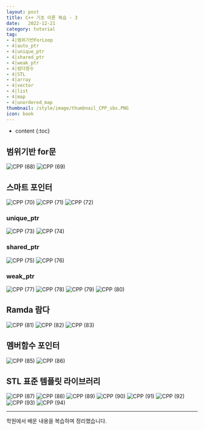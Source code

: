 ```yaml
---
layout: post
title: C++ 기초 이론 복습 - 3
date:   2022-12-21
category: tutorial
tag:
- 4|범위기반ForLoop
- 4|auto_ptr
- 4|unique_ptr
- 4|shared_ptr
- 4|weak_ptr
- 4|람다함수
- 4|STL
- 4|array
- 4|vector
- 4|list
- 4|map
- 4|unordered_map
thumbnail: /style/image/thumbnail_CPP_sbs.PNG
icon: book
---
```



* content
{:toc}

## 범위기반 for문

![CPP (68)](https://user-images.githubusercontent.com/116151781/235934364-3bb4f014-1519-4724-969a-11ad2bf3db8d.JPG)
![CPP (69)](https://user-images.githubusercontent.com/116151781/235934413-25672f78-ce06-4453-b228-5d8632e49d89.JPG)


## 스마트 포인터

![CPP (70)](https://user-images.githubusercontent.com/116151781/235934659-5fb89bbf-f337-47bf-b5ac-704a9e910e82.JPG)
![CPP (71)](https://user-images.githubusercontent.com/116151781/235934701-20940cb0-dbb2-4b14-868f-4cf7b42ab2d2.JPG)
![CPP (72)](https://user-images.githubusercontent.com/116151781/235934721-8a9dfcd4-3648-4218-b58f-9248206f9b4d.JPG)

### unique_ptr

![CPP (73)](https://user-images.githubusercontent.com/116151781/235934755-437b9259-45e1-4c37-8d38-4a88b81701a0.JPG)
![CPP (74)](https://user-images.githubusercontent.com/116151781/235934776-1a2934cc-9891-4350-a7b8-ad2a32b46bf8.JPG)

### shared_ptr

![CPP (75)](https://user-images.githubusercontent.com/116151781/235934825-1c52dc3e-5513-463c-8de7-2ae9e3da1755.JPG)
![CPP (76)](https://user-images.githubusercontent.com/116151781/235934855-8e0a7d1c-9184-4a35-8951-7637737cdcc9.JPG)

### weak_ptr

![CPP (77)](https://user-images.githubusercontent.com/116151781/235934890-7b10a281-5b90-42c1-85f0-a13898201996.JPG)
![CPP (78)](https://user-images.githubusercontent.com/116151781/235934925-fcb8b63a-e00d-472e-ae42-4afffb3d0cb3.JPG)
![CPP (79)](https://user-images.githubusercontent.com/116151781/235934968-ecc64775-3d22-4353-a801-33698bf1134a.JPG)
![CPP (80)](https://user-images.githubusercontent.com/116151781/235935031-96c38390-2285-45e9-ae50-14be3dfce872.JPG)


## Ramda 람다

![CPP (81)](https://user-images.githubusercontent.com/116151781/235935132-b5b5f99f-2a41-4a58-b1e3-76cde91719d6.JPG)
![CPP (82)](https://user-images.githubusercontent.com/116151781/235935168-07fa6946-8982-4424-8ee3-9a2ac6fffda3.JPG)
![CPP (83)](https://user-images.githubusercontent.com/116151781/235935195-f7f70631-6601-4a2e-9909-d8c433946a6e.JPG)


## 멤버함수 포인터

![CPP (85)](https://user-images.githubusercontent.com/116151781/235935307-ab91b383-60cd-421b-8f96-05bcead3ebe6.JPG)
![CPP (86)](https://user-images.githubusercontent.com/116151781/235935340-87ea2c1a-782d-4bdc-bd1a-a0fe20ab730a.JPG)


## STL 표준 템플릿 라이브러리

![CPP (87)](https://user-images.githubusercontent.com/116151781/235935375-24611439-1b37-45cc-b2d3-de6b87b43c14.JPG)
![CPP (88)](https://user-images.githubusercontent.com/116151781/235935535-534191ee-beac-4688-b8de-b81afab19c20.JPG)
![CPP (89)](https://user-images.githubusercontent.com/116151781/235935584-8006e9c0-e58b-4e87-9ef3-7435232f7337.JPG)
![CPP (90)](https://user-images.githubusercontent.com/116151781/235935635-5a6e96e5-6aca-4784-b88c-f85dea1f3edf.JPG)
![CPP (91)](https://user-images.githubusercontent.com/116151781/235935658-d31dc139-ea4c-49a8-b879-52d4662c40b1.JPG)
![CPP (92)](https://user-images.githubusercontent.com/116151781/235935687-69a60c77-837b-4bf8-8618-fdfa7f310a00.JPG)
![CPP (93)](https://user-images.githubusercontent.com/116151781/235935712-cb46deb7-52f2-47f3-b7a7-d418d8587e0f.JPG)
![CPP (94)](https://user-images.githubusercontent.com/116151781/235935755-5b8bb0d1-b380-4330-a9a5-37bb9f708a85.JPG)  
  
***
학원에서 배운 내용을 복습하며 정리했습니다.
